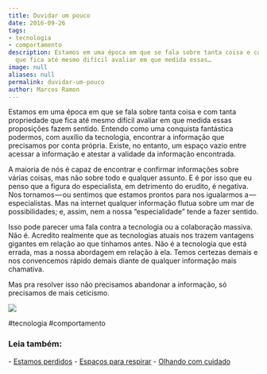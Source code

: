 ```yaml
---
title: Duvidar um pouco
date: 2016-09-26
tags:
- tecnologia
- comportamento
description: Estamos em uma época em que se fala sobre tanta coisa e com tanta propriedade
  que fica até mesmo difícil avaliar em que medida essas…
image: null
aliases: null
permalink: duvidar-um-pouco
author: Marcos Ramon
---
```

Estamos em uma época em que se fala sobre tanta coisa e com tanta propriedade que fica até mesmo difícil avaliar em que medida essas proposições fazem sentido. Entendo como uma conquista fantástica podermos, com auxílio da tecnologia, encontrar a informação que precisamos por conta própria. Existe, no entanto, um espaço vazio entre acessar a informação e atestar a validade da informação encontrada.

A maioria de nós é capaz de encontrar e confirmar informações sobre várias coisas, mas não sobre todo e qualquer assunto. E é por isso que eu penso que a figura do especialista, em detrimento do erudito, é negativa. Nos tornamos — ou sentimos que estamos prontos para nos igualarmos a — especialistas. Mas na internet qualquer informação flutua sobre um mar de possibilidades; e, assim, nem a nossa “especialidade” tende a fazer sentido.

Isso pode parecer uma fala contra a tecnologia ou a colaboração massiva. Não é. Acredito realmente que as tecnologias atuais nos trazem vantagens gigantes em relação ao que tínhamos antes. Não é a tecnologia que está errada, mas a nossa abordagem em relação à ela. Temos certezas demais e nos convencemos rápido demais diante de qualquer informação mais chamativa.

Mas pra resolver isso não precisamos abandonar a informação, só precisamos de mais ceticismo.

<img src="/assets/img/duvidar-um pouco-medium.png">


#tecnologia #comportamento

<h3>Leia também:</h3>
- <a href="/estamos-perdidos">Estamos perdidos</a>
- <a href="/espacos-para-respirar">Espaços para respirar</a>
- <a href="/olhando-com-cuidado">Olhando com cuidado</a>
